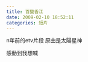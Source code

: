 ```yaml
---
title: 百變香江
date: 2009-02-10 18:52:11
categories: 短片
---
```


  
<object data="http://www.youtube.com/v/t_LHY1BR7C0&hl=zh_TW&fs=1" height="300" type="application/x-shockwave-flash" width="400"></object>  
  
<span class="description">n年前的etv片段 原曲是太陽星神</span>  
  
感動到我想喊  